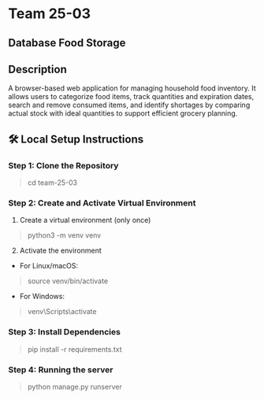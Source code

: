 # Team 25-03

## Database Food Storage

## Description
A browser-based web application for managing household food inventory. It allows users to categorize food items, track quantities and expiration dates, search and remove consumed items, and identify shortages by comparing actual stock with ideal quantities to support efficient grocery planning.

## 🛠️ Local Setup Instructions

### Step 1: Clone the Repository

> cd team-25-03

### Step 2: Create and Activate Virtual Environment

1. Create a virtual environment (only once)
> python3 -m venv venv

2. Activate the environment

- For Linux/macOS:
> source venv/bin/activate

- For Windows:
> venv\Scripts\activate

### Step 3: Install Dependencies

> pip install -r requirements.txt

### Step 4: Running the server
> python manage.py runserver